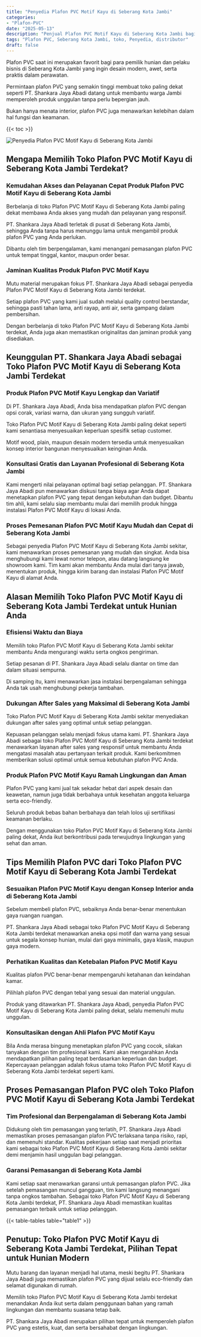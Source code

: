 ```yaml
---
title: "Penyedia Plafon PVC Motif Kayu di Seberang Kota Jambi"
categories: 
- "Plafon-PVC"
date: "2025-05-13"
description: "Penjual Plafon PVC Motif Kayu di Seberang Kota Jambi bagi rumah, kantor, serta toko. Plafon terbaik, beragam motif, variasi warna menarik, dengan jasa instalasi dikerjakan oleh tenaga ahli profesional dan garansi resmi!|Jasa distribusi Plafon PVC Motif Kayu di Seberang Kota Jambi bagi keperluan rumah, kantor, maupun toko, dengan plafon terbaik dan pemasangan oleh tenaga ahli ahli dan kepastian resmi.|Pilihan Plafon PVC Motif Kayu di Seberang Kota Jambi yang terbukti untuk tempat tinggal, office, serta gerai, dengan produk unggulan dan instalasi oleh teknisi berpengalaman dan kepastian resmi.|Penjualan Plafon PVC Motif Kayu di Seberang Kota Jambi bagi rumah, office, dan toko, beserta produk unggulan dan pemasangan oleh teknisi ahli, dilengkapi dengan kepastian resmi.}"
tags: "Plafon PVC, Seberang Kota Jambi, toko, Penyedia, distributor"
draft: false
---
```


Plafon PVC saat ini merupakan favorit bagi para pemilik hunian dan pelaku bisnis di Seberang Kota Jambi yang ingin desain modern, awet, serta praktis dalam perawatan.

Permintaan plafon PVC yang semakin tinggi membuat toko paling dekat seperti PT. Shankara Jaya Abadi datang untuk membantu warga Jambi memperoleh produk unggulan tanpa perlu bepergian jauh.

Bukan hanya menata interior, plafon PVC juga menawarkan kelebihan dalam hal fungsi dan keamanan.

{{< toc >}}

![Penyedia Plafon PVC Motif Kayu di Seberang Kota Jambi](/images/Plafon-PVC/Penyedia-Plafon-PVC-Motif-Kayu-di-Seberang-Kota-Jambi.png)


## Mengapa Memilih Toko Plafon PVC Motif Kayu di Seberang Kota Jambi Terdekat?

### Kemudahan Akses dan Pelayanan Cepat Produk Plafon PVC Motif Kayu di Seberang Kota Jambi

Berbelanja di toko Plafon PVC Motif Kayu di Seberang Kota Jambi paling dekat membawa Anda akses yang mudah dan pelayanan yang responsif.

PT. Shankara Jaya Abadi terletak di pusat di Seberang Kota Jambi, sehingga Anda tanpa harus menunggu lama untuk mengambil produk plafon PVC yang Anda perlukan.

Dibantu oleh tim berpengalaman, kami menangani pemasangan plafon PVC untuk tempat tinggal, kantor, maupun order besar.

### Jaminan Kualitas Produk Plafon PVC Motif Kayu

Mutu material merupakan fokus PT. Shankara Jaya Abadi sebagai penyedia Plafon PVC Motif Kayu di Seberang Kota Jambi terdekat.

Setiap plafon PVC yang kami jual sudah melalui quality control berstandar, sehingga pasti tahan lama, anti rayap, anti air, serta gampang dalam pembersihan.

Dengan berbelanja di toko Plafon PVC Motif Kayu di Seberang Kota Jambi terdekat, Anda juga akan memastikan originalitas dan jaminan produk yang disediakan.

## Keunggulan PT. Shankara Jaya Abadi sebagai Toko Plafon PVC Motif Kayu di Seberang Kota Jambi Terdekat

### Produk Plafon PVC Motif Kayu Lengkap dan Variatif

Di PT. Shankara Jaya Abadi, Anda bisa mendapatkan plafon PVC dengan opsi corak, variasi warna, dan ukuran yang sungguh variatif.

Toko Plafon PVC Motif Kayu di Seberang Kota Jambi paling dekat seperti kami senantiasa menyesuaikan keperluan spesifik setiap customer.

Motif wood, plain, maupun desain modern tersedia untuk menyesuaikan konsep interior bangunan menyesuaikan keinginan Anda.

### Konsultasi Gratis dan Layanan Profesional di Seberang Kota Jambi

Kami mengerti nilai pelayanan optimal bagi setiap pelanggan. PT. Shankara Jaya Abadi pun menawarkan diskusi tanpa biaya agar Anda dapat menetapkan plafon PVC yang tepat dengan kebutuhan dan budget. Dibantu tim ahli, kami selalu siap membantu mulai dari memilih produk hingga instalasi Plafon PVC Motif Kayu di lokasi Anda.

### Proses Pemesanan Plafon PVC Motif Kayu Mudah dan Cepat di Seberang Kota Jambi

Sebagai penyedia Plafon PVC Motif Kayu di Seberang Kota Jambi sekitar, kami menawarkan proses pemesanan yang mudah dan singkat. Anda bisa menghubungi kami lewat nomor telepon, atau datang langsung ke showroom kami. Tim kami akan membantu Anda mulai dari tanya jawab, menentukan produk, hingga kirim barang dan instalasi Plafon PVC Motif Kayu di alamat Anda.

## Alasan Memilih Toko Plafon PVC Motif Kayu di Seberang Kota Jambi Terdekat untuk Hunian Anda

### Efisiensi Waktu dan Biaya

Memilih toko Plafon PVC Motif Kayu di Seberang Kota Jambi sekitar membantu Anda mengurangi waktu serta ongkos pengiriman.

Setiap pesanan di PT. Shankara Jaya Abadi selalu diantar on time dan dalam situasi sempurna.

Di samping itu, kami menawarkan jasa instalasi berpengalaman sehingga Anda tak usah menghubungi pekerja tambahan.

### Dukungan After Sales yang Maksimal di Seberang Kota Jambi

Toko Plafon PVC Motif Kayu di Seberang Kota Jambi sekitar menyediakan dukungan after sales yang optimal untuk setiap pelanggan.

Kepuasan pelanggan selalu menjadi fokus utama kami. PT. Shankara Jaya Abadi sebagai toko Plafon PVC Motif Kayu di Seberang Kota Jambi terdekat menawarkan layanan after sales yang responsif untuk membantu Anda mengatasi masalah atau pertanyaan terkait produk. Kami berkomitmen memberikan solusi optimal untuk semua kebutuhan plafon PVC Anda.

### Produk Plafon PVC Motif Kayu Ramah Lingkungan dan Aman

Plafon PVC yang kami jual tak sekadar hebat dari aspek desain dan keawetan, namun juga tidak berbahaya untuk kesehatan anggota keluarga serta eco-friendly.

Seluruh produk bebas bahan berbahaya dan telah lolos uji sertifikasi keamanan berlaku.

Dengan menggunakan toko Plafon PVC Motif Kayu di Seberang Kota Jambi paling dekat, Anda ikut berkontribusi pada terwujudnya lingkungan yang sehat dan aman.

## Tips Memilih Plafon PVC dari Toko Plafon PVC Motif Kayu di Seberang Kota Jambi Terdekat

### Sesuaikan Plafon PVC Motif Kayu dengan Konsep Interior anda di Seberang Kota Jambi

Sebelum membeli plafon PVC, sebaiknya Anda benar-benar menentukan gaya ruangan ruangan.

PT. Shankara Jaya Abadi sebagai toko Plafon PVC Motif Kayu di Seberang Kota Jambi terdekat menawarkan aneka opsi motif dan warna yang sesuai untuk segala konsep hunian, mulai dari gaya minimalis, gaya klasik, maupun gaya modern.

### Perhatikan Kualitas dan Ketebalan Plafon PVC Motif Kayu

Kualitas plafon PVC benar-benar mempengaruhi ketahanan dan keindahan kamar.

Pilihlah plafon PVC dengan tebal yang sesuai dan material unggulan.

Produk yang ditawarkan PT. Shankara Jaya Abadi, penyedia Plafon PVC Motif Kayu di Seberang Kota Jambi paling dekat, selalu memenuhi mutu unggulan.

### Konsultasikan dengan Ahli Plafon PVC Motif Kayu

Bila Anda merasa bingung menetapkan plafon PVC yang cocok, silakan tanyakan dengan tim profesional kami. Kami akan mengarahkan Anda mendapatkan pilihan paling tepat berdasarkan keperluan dan budget. Kepercayaan pelanggan adalah fokus utama toko Plafon PVC Motif Kayu di Seberang Kota Jambi terdekat seperti kami.

## Proses Pemasangan Plafon PVC oleh Toko Plafon PVC Motif Kayu di Seberang Kota Jambi Terdekat

### Tim Profesional dan Berpengalaman di Seberang Kota Jambi

Didukung oleh tim pemasangan yang terlatih, PT. Shankara Jaya Abadi memastikan proses pemasangan plafon PVC terlaksana tanpa risiko, rapi, dan memenuhi standar. Kualitas pekerjaan setiap saat menjadi prioritas kami sebagai toko Plafon PVC Motif Kayu di Seberang Kota Jambi sekitar demi menjamin hasil unggulan bagi pelanggan.

### Garansi Pemasangan di Seberang Kota Jambi

Kami setiap saat menawarkan garansi untuk pemasangan plafon PVC. Jika setelah pemasangan muncul gangguan, tim kami langsung menangani tanpa ongkos tambahan. Sebagai toko Plafon PVC Motif Kayu di Seberang Kota Jambi terdekat, PT. Shankara Jaya Abadi memastikan kualitas pemasangan terbaik untuk setiap pelanggan.

{{< table-tables table="table1" >}}

## Penutup: Toko Plafon PVC Motif Kayu di Seberang Kota Jambi Terdekat, Pilihan Tepat untuk Hunian Modern

Mutu barang dan layanan menjadi hal utama, meski begitu PT. Shankara Jaya Abadi juga memastikan plafon PVC yang dijual selalu eco-friendly dan selamat digunakan di rumah.

Memilih toko Plafon PVC Motif Kayu di Seberang Kota Jambi terdekat menandakan Anda ikut serta dalam penggunaan bahan yang ramah lingkungan dan membantu suasana tetap baik.

PT. Shankara Jaya Abadi merupakan pilihan tepat untuk memperoleh plafon PVC yang estetis, kuat, dan serta bersahabat dengan lingkungan.